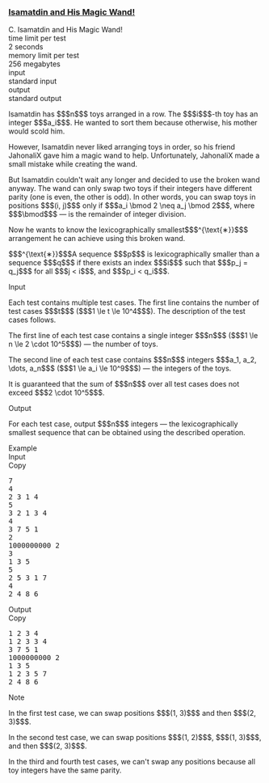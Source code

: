 <h3><a href="https://codeforces.com/contest/2167/problem/C" target="_blank" rel="noopener noreferrer">Isamatdin and His Magic Wand!</a></h3>

<div class="header"><div class="title">C. Isamatdin and His Magic Wand!</div><div class="time-limit"><div class="property-title">time limit per test</div>2 seconds</div><div class="memory-limit"><div class="property-title">memory limit per test</div>256 megabytes</div><div class="input-file input-standard"><div class="property-title">input</div>standard input</div><div class="output-file output-standard"><div class="property-title">output</div>standard output</div></div><div><p>Isamatdin has $$$n$$$ toys arranged in a row. The $$$i$$$-th toy has an integer $$$a_i$$$. He wanted to sort them because otherwise, his mother would scold him.</p><p>However, Isamatdin never liked arranging toys in order, so his friend JahonaliX gave him a magic wand to help. Unfortunately, JahonaliX made a small mistake while creating the wand.</p><p>But Isamatdin couldn't wait any longer and decided to use the broken wand anyway. The wand can only swap two toys if their integers have <span class="tex-font-style-bf">different parity</span> (one is even, the other is odd). In other words, you can swap toys in positions $$$(i, j)$$$ only if $$$a_i \bmod 2 \neq a_j \bmod 2$$$, where $$$\bmod$$$ — is the remainder of integer division.</p><p>Now he wants to know the <span class="tex-font-style-bf">lexicographically smallest</span>$$$^{\text{∗}}$$$ arrangement he can achieve using this broken wand.</p><div class="statement-footnote"><p>$$$^{\text{∗}}$$$A sequence $$$p$$$ is <span class="tex-font-style-it">lexicographically smaller</span> than a sequence $$$q$$$ if there exists an index $$$i$$$ such that $$$p_j = q_j$$$ for all $$$j < i$$$, and $$$p_i < q_i$$$.</p></div></div><div class="input-specification"><div class="section-title">Input</div><p>Each test contains multiple test cases. The first line contains the number of test cases $$$t$$$ ($$$1 \le t \le 10^4$$$). The description of the test cases follows.</p><p>The first line of each test case contains a single integer $$$n$$$ ($$$1 \le n \le 2 \cdot 10^5$$$) — the number of toys. </p><p>The second line of each test case contains $$$n$$$ integers $$$a_1, a_2, \dots, a_n$$$ ($$$1 \le a_i \le 10^9$$$) — the integers of the toys.</p><p>It is guaranteed that the sum of $$$n$$$ over all test cases does not exceed $$$2 \cdot 10^5$$$.</p></div><div class="output-specification"><div class="section-title">Output</div><p>For each test case, output $$$n$$$ integers — the lexicographically smallest sequence that can be obtained using the described operation.</p></div><div class="sample-tests"><div class="section-title">Example</div><div class="sample-test"><div class="input"><div class="title">Input<div title="Copy" data-clipboard-target="#id003256852456682371" id="id000023415942128302003" class="input-output-copier">Copy</div></div><pre id="id003256852456682371"><div class="test-example-line test-example-line-even test-example-line-0">7</div><div class="test-example-line test-example-line-odd test-example-line-1">4</div><div class="test-example-line test-example-line-odd test-example-line-1">2 3 1 4</div><div class="test-example-line test-example-line-even test-example-line-2">5</div><div class="test-example-line test-example-line-even test-example-line-2">3 2 1 3 4</div><div class="test-example-line test-example-line-odd test-example-line-3">4</div><div class="test-example-line test-example-line-odd test-example-line-3">3 7 5 1</div><div class="test-example-line test-example-line-even test-example-line-4">2</div><div class="test-example-line test-example-line-even test-example-line-4">1000000000 2</div><div class="test-example-line test-example-line-odd test-example-line-5">3</div><div class="test-example-line test-example-line-odd test-example-line-5">1 3 5</div><div class="test-example-line test-example-line-even test-example-line-6">5</div><div class="test-example-line test-example-line-even test-example-line-6">2 5 3 1 7</div><div class="test-example-line test-example-line-odd test-example-line-7">4</div><div class="test-example-line test-example-line-odd test-example-line-7">2 4 8 6</div></pre></div><div class="output"><div class="title">Output<div title="Copy" data-clipboard-target="#id003173676742122007" id="id0020770006093797655" class="input-output-copier">Copy</div></div><pre id="id003173676742122007">1 2 3 4 
1 2 3 3 4 
3 7 5 1 
1000000000 2 
1 3 5 
1 2 3 5 7 
2 4 8 6 </pre></div></div></div><div class="note"><div class="section-title">Note</div><p>In the first test case, we can swap positions $$$(1, 3)$$$ and then $$$(2, 3)$$$.</p><p>In the second test case, we can swap positions $$$(1, 2)$$$, $$$(1, 3)$$$, and then $$$(2, 3)$$$.</p><p>In the third and fourth test cases, we can't swap any positions because all toy integers have the same parity.</p></div>